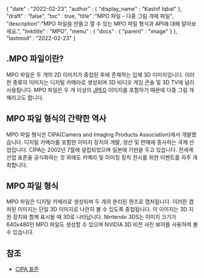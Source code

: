 {
  "date" : "2022-02-23",
  "author" : {
    "display_name" : "Kashif Iqbal"
},
  "draft" : "false",
  "toc" : true,
  "title" :"MPO 파일 - 다중 그림 개체 파일",
  "description":"MPO 파일을 만들고 열 수 있는 MPO 파일 형식과 API에 대해 알아보세요.",
  "linktitle" : "MPO",
  "menu" : {
    "docs" : {
      "parent" : "image"
}
},
  "lastmod" : "2022-02-23"
}

## .MPO 파일이란?

MPO 파일은 두 개의 2D 이미지가 중첩된 후에 존재하는 입체 3D 이미지입니다. 이러한 종류의 이미지는 디지털 카메라로 생성되며 3D 비디오 게임 콘솔 및 3D TV에 널리 사용됩니다. MPO 파일은 두 개 이상의 [JPEG](/ko/image/jpeg/) 이미지를 포함하기 때문에 다중 그림 개체라고도 합니다.

## MPO 파일 형식의 간략한 역사

MPO 파일 형식은 CIPA(Camera and Imaging Products Association)에서 개발했습니다. 디지털 카메라를 포함한 이미지 장치의 개발, 생산 및 판매에 종사하는 국제 산업입니다. CIPA는 2002년 7월에 설립되었으며 일본에 기반을 두고 있습니다. 전세계 산업 표준을 공식화하는 것 외에도 카메라 및 이미징 장치 전시를 위한 이벤트를 자주 개최합니다.

## MPO 파일 형식

MPO 파일은 디지털 카메라로 생성되며 두 개의 분리된 렌즈로 캡처됩니다. 이러한 캡처된 이미지는 단일 3D 이미지로 나란히 볼 수 있도록 중첩됩니다. 이 이미지는 3D 지원 장치와 함께 표시될 때 3D로 나타납니다. Nintendo 3DS는 이미지 크기가 640x480인 MPO 파일도 생성할 수 있으며 NVIDIA 3D 비전 사진 뷰어를 사용하여 볼 수 있습니다.

## 참조 ##

* [CIPA 표준](https://www.cipa.jp/e/std/std-sec.html)

